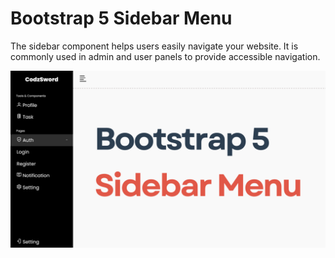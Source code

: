 # Bootstrap 5 Sidebar Menu

The sidebar component helps users easily navigate your website. It is commonly used in admin and user panels to provide accessible navigation.

![Logo](https://raw.githubusercontent.com/codzsword/sidebar-menu-bootstrap/main/Bootstrap%20sidebar-menu.png)
